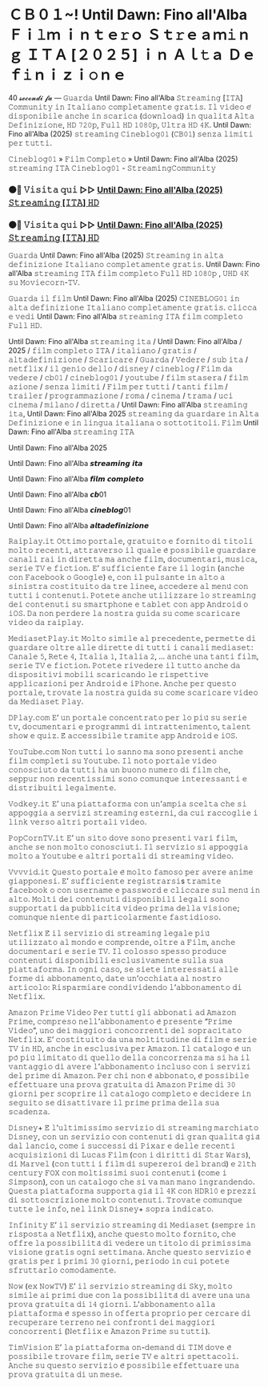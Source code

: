 # ＣＢ０１~! Until Dawn: Fino all'Alba Ｆｉ𝚕ｍ ｉｎｔｅ𝚛ｏ Ｓｔ𝚛ｅａｍ𝚒ｎｇ ＩＴＡ [２０２５] ｉｎ Ａｌ𝚝ａ Ｄｅｆ𝚒ｎｉｚｉ𝚘ｎｅ

40 𝓼𝓮𝓬𝓸𝓷𝓭𝓲 𝓯𝓪 — 𝙶𝚞𝚊𝚛𝚍𝚊 Until Dawn: Fino all'Alba 𝚂𝚝𝚛𝚎𝚊𝚖𝚒𝚗𝚐 [𝙸𝚃𝙰] 𝙲𝚘𝚖𝚖𝚞𝚗𝚒𝚝𝚢 𝚒𝚗 𝙸𝚝𝚊𝚕𝚒𝚊𝚗𝚘 𝚌𝚘𝚖𝚙𝚕𝚎𝚝𝚊𝚖𝚎𝚗𝚝𝚎 𝚐𝚛𝚊𝚝𝚒𝚜. 𝙸𝚕 𝚟𝚒𝚍𝚎𝚘 𝚎́ 𝚍𝚒𝚜𝚙𝚘𝚗𝚒𝚋𝚒𝚕𝚎 𝚊𝚗𝚌𝚑𝚎 𝚒𝚗 𝚜𝚌𝚊𝚛𝚒𝚌𝚊 (𝚍𝚘𝚠𝚗𝚕𝚘𝚊𝚍) 𝚒𝚗 𝚚𝚞𝚊𝚕𝚒𝚝𝚊̀ 𝙰𝚕𝚝𝚊 𝙳𝚎𝚏𝚒𝚗𝚒𝚣𝚒𝚘𝚗𝚎, 𝙷𝙳 𝟽𝟸𝟶𝚙, 𝙵𝚞𝚕𝚕 𝙷𝙳 𝟷𝟶𝟾𝟶𝚙, 𝚄𝚕𝚝𝚛𝚊 𝙷𝙳 𝟺𝙺. Until Dawn: Fino all'Alba (2025) 𝚜𝚝𝚛𝚎𝚊𝚖𝚒𝚗𝚐 𝙲𝚒𝚗𝚎𝚋𝚕𝚘𝚐𝟶𝟷 (𝙲𝙱𝟶𝟷) 𝚜𝚎𝚗𝚣𝚊 𝚕𝚒𝚖𝚒𝚝𝚒 𝚙𝚎𝚛 𝚝𝚞𝚝𝚝𝚒.

𝙲𝚒𝚗𝚎𝚋𝚕𝚘𝚐𝟶𝟷 » 𝙵𝚒𝚕𝚖 𝙲𝚘𝚖𝚙𝚕𝚎𝚝𝚘 » Until Dawn: Fino all'Alba (2025) 𝚜𝚝𝚛𝚎𝚊𝚖𝚒𝚗𝚐 𝙸𝚃𝙰 𝙲𝚒𝚗𝚎𝚋𝚕𝚘𝚐𝟶𝟷 - 𝚂𝚝𝚛𝚎𝚊𝚖𝚒𝚗𝚐𝙲𝚘𝚖𝚖𝚞𝚗𝚒𝚝𝚢

### ⚫🔴 𝚅𝚒𝚜𝚒𝚝𝚊 𝚚𝚞𝚒 ▷▷ [Until Dawn: Fino all'Alba (2025) 𝚂𝚝𝚛𝚎𝚊𝚖𝚒𝚗𝚐 [𝙸𝚃𝙰] 𝙷𝙳](https://tinyurl.com/38k9d2ma)

### ⚫🔴 𝚅𝚒𝚜𝚒𝚝𝚊 𝚚𝚞𝚒 ▷▷ [Until Dawn: Fino all'Alba (2025) 𝚂𝚝𝚛𝚎𝚊𝚖𝚒𝚗𝚐 [𝙸𝚃𝙰] 𝙷𝙳](https://tinyurl.com/38k9d2ma)

𝙶𝚞𝚊𝚛𝚍𝚊 Until Dawn: Fino all'Alba (2025) 𝚂𝚝𝚛𝚎𝚊𝚖𝚒𝚗𝚐 𝚒𝚗 𝚊𝚕𝚝𝚊 𝚍𝚎𝚏𝚒𝚗𝚒𝚣𝚒𝚘𝚗𝚎 𝙸𝚝𝚊𝚕𝚒𝚊𝚗𝚘 𝚌𝚘𝚖𝚙𝚕𝚎𝚝𝚊𝚖𝚎𝚗𝚝𝚎 𝚐𝚛𝚊𝚝𝚒𝚜. Until Dawn: Fino all'Alba 𝚜𝚝𝚛𝚎𝚊𝚖𝚒𝚗𝚐 𝙸𝚃𝙰 𝚏𝚒𝚕𝚖 𝚌𝚘𝚖𝚙𝚕𝚎𝚝𝚘 𝙵𝚞𝚕𝚕 𝙷𝙳 𝟷𝟶𝟾𝟶𝚙 , 𝚄𝙷𝙳 𝟺𝙺 𝚜𝚞 𝙼𝚘𝚟𝚒𝚎𝚌𝚘𝚛𝚗-𝚃𝚅.

𝙶𝚞𝚊𝚛𝚍𝚊 𝚒𝚕 𝚏𝚒𝚕𝚖 Until Dawn: Fino all'Alba (2025) 𝙲𝙸𝙽𝙴𝙱𝙻𝙾𝙶𝟶𝟷 𝚒𝚗 𝚊𝚕𝚝𝚊 𝚍𝚎𝚏𝚒𝚗𝚒𝚣𝚒𝚘𝚗𝚎 𝙸𝚝𝚊𝚕𝚒𝚊𝚗𝚘 𝚌𝚘𝚖𝚙𝚕𝚎𝚝𝚊𝚖𝚎𝚗𝚝𝚎 𝚐𝚛𝚊𝚝𝚒𝚜. 𝚌𝚕𝚒𝚌𝚌𝚊 𝚎 𝚟𝚎𝚍𝚒 Until Dawn: Fino all'Alba 𝚜𝚝𝚛𝚎𝚊𝚖𝚒𝚗𝚐 𝙸𝚃𝙰 𝚏𝚒𝚕𝚖 𝚌𝚘𝚖𝚙𝚕𝚎𝚝𝚘 𝙵𝚞𝚕𝚕 𝙷𝙳.

Until Dawn: Fino all'Alba 𝚜𝚝𝚛𝚎𝚊𝚖𝚒𝚗𝚐 𝚒𝚝𝚊 / Until Dawn: Fino all'Alba / 2025 / 𝚏𝚒𝚕𝚖 𝚌𝚘𝚖𝚙𝚕𝚎𝚝𝚘 𝙸𝚃𝙰 / 𝚒𝚝𝚊𝚕𝚒𝚊𝚗𝚘 / 𝚐𝚛𝚊𝚝𝚒𝚜 / 𝚊𝚕𝚝𝚊𝚍𝚎𝚏𝚒𝚗𝚒𝚣𝚒𝚘𝚗𝚎 / 𝚂𝚌𝚊𝚛𝚒𝚌𝚊𝚛𝚎 / 𝙶𝚞𝚊𝚛𝚍𝚊 / 𝚅𝚎𝚍𝚎𝚛𝚎 / 𝚜𝚞𝚋 𝚒𝚝𝚊 / 𝚗𝚎𝚝𝚏𝚕𝚒𝚡 / 𝚒𝚕 𝚐𝚎𝚗𝚒𝚘 𝚍𝚎𝚕𝚕𝚘 / 𝚍𝚒𝚜𝚗𝚎𝚢 / 𝚌𝚒𝚗𝚎𝚋𝚕𝚘𝚐 / 𝙵𝚒𝚕𝚖 𝚍𝚊 𝚟𝚎𝚍𝚎𝚛𝚎 / 𝚌𝚋𝟶𝟷 / 𝚌𝚒𝚗𝚎𝚋𝚕𝚘𝚐𝟶𝟷 / 𝚢𝚘𝚞𝚝𝚞𝚋𝚎 / 𝚏𝚒𝚕𝚖 𝚜𝚝𝚊𝚜𝚎𝚛𝚊 / 𝚏𝚒𝚕𝚖 𝚊𝚣𝚒𝚘𝚗𝚎 / 𝚜𝚎𝚗𝚣𝚊 𝚕𝚒𝚖𝚒𝚝𝚒 / 𝙵𝚒𝚕𝚖 𝚙𝚎𝚛 𝚝𝚞𝚝𝚝𝚒 / 𝚝𝚊𝚗𝚝𝚒 𝚏𝚒𝚕𝚖 / 𝚝𝚛𝚊𝚒𝚕𝚎𝚛 / 𝚙𝚛𝚘𝚐𝚛𝚊𝚖𝚖𝚊𝚣𝚒𝚘𝚗𝚎 / 𝚛𝚘𝚖𝚊 / 𝚌𝚒𝚗𝚎𝚖𝚊 / 𝚝𝚛𝚊𝚖𝚊 / 𝚞𝚌𝚒 𝚌𝚒𝚗𝚎𝚖𝚊 / 𝚖𝚒𝚕𝚊𝚗𝚘 / 𝚍𝚒𝚛𝚎𝚝𝚝𝚊 / Until Dawn: Fino all'Alba 𝚜𝚝𝚛𝚎𝚊𝚖𝚒𝚗𝚐 𝚒𝚝𝚊, Until Dawn: Fino all'Alba 2025 𝚜𝚝𝚛𝚎𝚊𝚖𝚒𝚗𝚐 𝚍𝚊 𝚐𝚞𝚊𝚛𝚍𝚊𝚛𝚎 𝚒𝚗 𝙰𝚕𝚝𝚊 𝙳𝚎𝚏𝚒𝚗𝚒𝚣𝚒𝚘𝚗𝚎 𝚎 𝚒𝚗 𝚕𝚒𝚗𝚐𝚞𝚊 𝚒𝚝𝚊𝚕𝚒𝚊𝚗𝚊 𝚘 𝚜𝚘𝚝𝚝𝚘𝚝𝚒𝚝𝚘𝚕𝚒. 𝙵𝚒𝚕𝚖 Until Dawn: Fino all'Alba 𝚜𝚝𝚛𝚎𝚊𝚖𝚒𝚗𝚐 𝙸𝚃𝙰

Until Dawn: Fino all'Alba 2025

Until Dawn: Fino all'Alba 𝙨𝙩𝙧𝙚𝙖𝙢𝙞𝙣𝙜 𝙞𝙩𝙖

Until Dawn: Fino all'Alba 𝙛𝙞𝙡𝙢 𝙘𝙤𝙢𝙥𝙡𝙚𝙩𝙤

Until Dawn: Fino all'Alba 𝙘𝙗01

Until Dawn: Fino all'Alba 𝙘𝙞𝙣𝙚𝙗𝙡𝙤𝙜01

Until Dawn: Fino all'Alba 𝙖𝙡𝙩𝙖𝙙𝙚𝙛𝙞𝙣𝙞𝙯𝙞𝙤𝙣𝙚

𝚁𝚊𝚒𝚙𝚕𝚊𝚢.𝚒𝚝 𝙾𝚝𝚝𝚒𝚖𝚘 𝚙𝚘𝚛𝚝𝚊𝚕𝚎, 𝚐𝚛𝚊𝚝𝚞𝚒𝚝𝚘 𝚎 𝚏𝚘𝚛𝚗𝚒𝚝𝚘 𝚍𝚒 𝚝𝚒𝚝𝚘𝚕𝚒 𝚖𝚘𝚕𝚝𝚘 𝚛𝚎𝚌𝚎𝚗𝚝𝚒, 𝚊𝚝𝚝𝚛𝚊𝚟𝚎𝚛𝚜𝚘 𝚒𝚕 𝚚𝚞𝚊𝚕𝚎 𝚎̀ 𝚙𝚘𝚜𝚜𝚒𝚋𝚒𝚕𝚎 𝚐𝚞𝚊𝚛𝚍𝚊𝚛𝚎 𝚌𝚊𝚗𝚊𝚕𝚒 𝚛𝚊𝚒 𝚒𝚗 𝚍𝚒𝚛𝚎𝚝𝚝𝚊 𝚖𝚊 𝚊𝚗𝚌𝚑𝚎 𝚏𝚒𝚕𝚖, 𝚍𝚘𝚌𝚞𝚖𝚎𝚗𝚝𝚊𝚛𝚒, 𝚖𝚞𝚜𝚒𝚌𝚊, 𝚜𝚎𝚛𝚒𝚎 𝚃𝚅 𝚎 𝚏𝚒𝚌𝚝𝚒𝚘𝚗. 𝙴’ 𝚜𝚞𝚏𝚏𝚒𝚌𝚒𝚎𝚗𝚝𝚎 𝚏𝚊𝚛𝚎 𝚒𝚕 𝚕𝚘𝚐𝚒𝚗 (𝚊𝚗𝚌𝚑𝚎 𝚌𝚘𝚗 𝙵𝚊𝚌𝚎𝚋𝚘𝚘𝚔 𝚘 𝙶𝚘𝚘𝚐𝚕𝚎) 𝚎, 𝚌𝚘𝚗 𝚒𝚕 𝚙𝚞𝚕𝚜𝚊𝚗𝚝𝚎 𝚒𝚗 𝚊𝚕𝚝𝚘 𝚊 𝚜𝚒𝚗𝚒𝚜𝚝𝚛𝚊 𝚌𝚘𝚜𝚝𝚒𝚝𝚞𝚒𝚝𝚘 𝚍𝚊 𝚝𝚛𝚎 𝚕𝚒𝚗𝚎𝚎, 𝚊𝚌𝚌𝚎𝚍𝚎𝚛𝚎 𝚊𝚕 𝚖𝚎𝚗𝚞̀ 𝚌𝚘𝚗 𝚝𝚞𝚝𝚝𝚒 𝚒 𝚌𝚘𝚗𝚝𝚎𝚗𝚞𝚝𝚒. 𝙿𝚘𝚝𝚎𝚝𝚎 𝚊𝚗𝚌𝚑𝚎 𝚞𝚝𝚒𝚕𝚒𝚣𝚣𝚊𝚛𝚎 𝚕𝚘 𝚜𝚝𝚛𝚎𝚊𝚖𝚒𝚗𝚐 𝚍𝚎𝚒 𝚌𝚘𝚗𝚝𝚎𝚗𝚞𝚝𝚒 𝚜𝚞 𝚜𝚖𝚊𝚛𝚝𝚙𝚑𝚘𝚗𝚎 𝚎 𝚝𝚊𝚋𝚕𝚎𝚝 𝚌𝚘𝚗 𝚊𝚙𝚙 𝙰𝚗𝚍𝚛𝚘𝚒𝚍 𝚘 𝚒𝙾𝚂. 𝙳𝚊 𝚗𝚘𝚗 𝚙𝚎𝚛𝚍𝚎𝚛𝚎 𝚕𝚊 𝚗𝚘𝚜𝚝𝚛𝚊 𝚐𝚞𝚒𝚍𝚊 𝚜𝚞 𝚌𝚘𝚖𝚎 𝚜𝚌𝚊𝚛𝚒𝚌𝚊𝚛𝚎 𝚟𝚒𝚍𝚎𝚘 𝚍𝚊 𝚛𝚊𝚒𝚙𝚕𝚊𝚢.

𝙼𝚎𝚍𝚒𝚊𝚜𝚎𝚝𝙿𝚕𝚊𝚢.𝚒𝚝 𝙼𝚘𝚕𝚝𝚘 𝚜𝚒𝚖𝚒𝚕𝚎 𝚊𝚕 𝚙𝚛𝚎𝚌𝚎𝚍𝚎𝚗𝚝𝚎, 𝚙𝚎𝚛𝚖𝚎𝚝𝚝𝚎 𝚍𝚒 𝚐𝚞𝚊𝚛𝚍𝚊𝚛𝚎 𝚘𝚕𝚝𝚛𝚎 𝚊𝚕𝚕𝚎 𝚍𝚒𝚛𝚎𝚝𝚝𝚎 𝚍𝚒 𝚝𝚞𝚝𝚝𝚒 𝚒 𝚌𝚊𝚗𝚊𝚕𝚒 𝚖𝚎𝚍𝚒𝚊𝚜𝚎𝚝: 𝙲𝚊𝚗𝚊𝚕𝚎 𝟻, 𝚁𝚎𝚝𝚎 𝟺, 𝙸𝚝𝚊𝚕𝚒𝚊 𝟷, 𝙸𝚝𝚊𝚕𝚒𝚊 𝟸, … 𝚊𝚗𝚌𝚑𝚎 𝚞𝚗𝚊 𝚝𝚊𝚗𝚝𝚒 𝚏𝚒𝚕𝚖, 𝚜𝚎𝚛𝚒𝚎 𝚃𝚅 𝚎 𝚏𝚒𝚌𝚝𝚒𝚘𝚗. 𝙿𝚘𝚝𝚎𝚝𝚎 𝚛𝚒𝚟𝚎𝚍𝚎𝚛𝚎 𝚒𝚕 𝚝𝚞𝚝𝚝𝚘 𝚊𝚗𝚌𝚑𝚎 𝚍𝚊 𝚍𝚒𝚜𝚙𝚘𝚜𝚒𝚝𝚒𝚟𝚒 𝚖𝚘𝚋𝚒𝚕𝚒 𝚜𝚌𝚊𝚛𝚒𝚌𝚊𝚗𝚍𝚘 𝚕𝚎 𝚛𝚒𝚜𝚙𝚎𝚝𝚝𝚒𝚟𝚎 𝚊𝚙𝚙𝚕𝚒𝚌𝚊𝚣𝚒𝚘𝚗𝚒 𝚙𝚎𝚛 𝙰𝚗𝚍𝚛𝚘𝚒𝚍 𝚎 𝚒𝙿𝚑𝚘𝚗𝚎. 𝙰𝚗𝚌𝚑𝚎 𝚙𝚎𝚛 𝚚𝚞𝚎𝚜𝚝𝚘 𝚙𝚘𝚛𝚝𝚊𝚕𝚎, 𝚝𝚛𝚘𝚟𝚊𝚝𝚎 𝚕𝚊 𝚗𝚘𝚜𝚝𝚛𝚊 𝚐𝚞𝚒𝚍𝚊 𝚜𝚞 𝚌𝚘𝚖𝚎 𝚜𝚌𝚊𝚛𝚒𝚌𝚊𝚛𝚎 𝚟𝚒𝚍𝚎𝚘 𝚍𝚊 𝙼𝚎𝚍𝚒𝚊𝚜𝚎𝚝 𝙿𝚕𝚊𝚢.

𝙳𝙿𝚕𝚊𝚢.𝚌𝚘𝚖 𝙴’ 𝚞𝚗 𝚙𝚘𝚛𝚝𝚊𝚕𝚎 𝚌𝚘𝚗𝚌𝚎𝚗𝚝𝚛𝚊𝚝𝚘 𝚙𝚎𝚛 𝚕𝚘 𝚙𝚒𝚞̀ 𝚜𝚞 𝚜𝚎𝚛𝚒𝚎 𝚝𝚟, 𝚍𝚘𝚌𝚞𝚖𝚎𝚗𝚝𝚊𝚛𝚒 𝚎 𝚙𝚛𝚘𝚐𝚛𝚊𝚖𝚖𝚒 𝚍𝚒 𝚒𝚗𝚝𝚛𝚊𝚝𝚝𝚎𝚗𝚒𝚖𝚎𝚗𝚝𝚘, 𝚝𝚊𝚕𝚎𝚗𝚝 𝚜𝚑𝚘𝚠 𝚎 𝚚𝚞𝚒𝚣. 𝙴̀ 𝚊𝚌𝚌𝚎𝚜𝚜𝚒𝚋𝚒𝚕𝚎 𝚝𝚛𝚊𝚖𝚒𝚝𝚎 𝚊𝚙𝚙 𝙰𝚗𝚍𝚛𝚘𝚒𝚍 𝚎 𝚒𝙾𝚂.

𝚈𝚘𝚞𝚃𝚞𝚋𝚎.𝚌𝚘𝚖 𝙽𝚘𝚗 𝚝𝚞𝚝𝚝𝚒 𝚕𝚘 𝚜𝚊𝚗𝚗𝚘 𝚖𝚊 𝚜𝚘𝚗𝚘 𝚙𝚛𝚎𝚜𝚎𝚗𝚝𝚒 𝚊𝚗𝚌𝚑𝚎 𝚏𝚒𝚕𝚖 𝚌𝚘𝚖𝚙𝚕𝚎𝚝𝚒 𝚜𝚞 𝚈𝚘𝚞𝚝𝚞𝚋𝚎. 𝙸𝚕 𝚗𝚘𝚝𝚘 𝚙𝚘𝚛𝚝𝚊𝚕𝚎 𝚟𝚒𝚍𝚎𝚘 𝚌𝚘𝚗𝚘𝚜𝚌𝚒𝚞𝚝𝚘 𝚍𝚊 𝚝𝚞𝚝𝚝𝚒 𝚑𝚊 𝚞𝚗 𝚋𝚞𝚘𝚗𝚘 𝚗𝚞𝚖𝚎𝚛𝚘 𝚍𝚒 𝚏𝚒𝚕𝚖 𝚌𝚑𝚎, 𝚜𝚎𝚙𝚙𝚞𝚛 𝚗𝚘𝚗 𝚛𝚎𝚌𝚎𝚗𝚝𝚒𝚜𝚜𝚒𝚖𝚒 𝚜𝚘𝚗𝚘 𝚌𝚘𝚖𝚞𝚗𝚚𝚞𝚎 𝚒𝚗𝚝𝚎𝚛𝚎𝚜𝚜𝚊𝚗𝚝𝚒 𝚎 𝚍𝚒𝚜𝚝𝚛𝚒𝚋𝚞𝚒𝚝𝚒 𝚕𝚎𝚐𝚊𝚕𝚖𝚎𝚗𝚝𝚎.

𝚅𝚘𝚍𝚔𝚎𝚢.𝚒𝚝 𝙴’ 𝚞𝚗𝚊 𝚙𝚒𝚊𝚝𝚝𝚊𝚏𝚘𝚛𝚖𝚊 𝚌𝚘𝚗 𝚞𝚗’𝚊𝚖𝚙𝚒𝚊 𝚜𝚌𝚎𝚕𝚝𝚊 𝚌𝚑𝚎 𝚜𝚒 𝚊𝚙𝚙𝚘𝚐𝚐𝚒𝚊 𝚊 𝚜𝚎𝚛𝚟𝚒𝚣𝚒 𝚜𝚝𝚛𝚎𝚊𝚖𝚒𝚗𝚐 𝚎𝚜𝚝𝚎𝚛𝚗𝚒, 𝚍𝚊 𝚌𝚞𝚒 𝚛𝚊𝚌𝚌𝚘𝚐𝚕𝚒𝚎 𝚒 𝚕𝚒𝚗𝚔 𝚟𝚎𝚛𝚜𝚘 𝚊𝚕𝚝𝚛𝚒 𝚙𝚘𝚛𝚝𝚊𝚕𝚒 𝚟𝚒𝚍𝚎𝚘.

𝙿𝚘𝚙𝙲𝚘𝚛𝚗𝚃𝚅.𝚒𝚝 𝙴’ 𝚞𝚗 𝚜𝚒𝚝𝚘 𝚍𝚘𝚟𝚎 𝚜𝚘𝚗𝚘 𝚙𝚛𝚎𝚜𝚎𝚗𝚝𝚒 𝚟𝚊𝚛𝚒 𝚏𝚒𝚕𝚖, 𝚊𝚗𝚌𝚑𝚎 𝚜𝚎 𝚗𝚘𝚗 𝚖𝚘𝚕𝚝𝚘 𝚌𝚘𝚗𝚘𝚜𝚌𝚒𝚞𝚝𝚒. 𝙸𝚕 𝚜𝚎𝚛𝚟𝚒𝚣𝚒𝚘 𝚜𝚒 𝚊𝚙𝚙𝚘𝚐𝚐𝚒𝚊 𝚖𝚘𝚕𝚝𝚘 𝚊 𝚈𝚘𝚞𝚝𝚞𝚋𝚎 𝚎 𝚊𝚕𝚝𝚛𝚒 𝚙𝚘𝚛𝚝𝚊𝚕𝚒 𝚍𝚒 𝚜𝚝𝚛𝚎𝚊𝚖𝚒𝚗𝚐 𝚟𝚒𝚍𝚎𝚘.

𝚅𝚟𝚟𝚟𝚒𝚍.𝚒𝚝 𝚀𝚞𝚎𝚜𝚝𝚘 𝚙𝚘𝚛𝚝𝚊𝚕𝚎 𝚎̀ 𝚖𝚘𝚕𝚝𝚘 𝚏𝚊𝚖𝚘𝚜𝚘 𝚙𝚎𝚛 𝚊𝚟𝚎𝚛𝚎 𝚊𝚗𝚒𝚖𝚎 𝚐𝚒𝚊𝚙𝚙𝚘𝚗𝚎𝚜𝚒. 𝙴’ 𝚜𝚞𝚏𝚏𝚒𝚌𝚒𝚎𝚗𝚝𝚎 𝚛𝚎𝚐𝚒𝚜𝚝𝚛𝚊𝚛𝚜𝚒s 𝚝𝚛𝚊𝚖𝚒𝚝𝚎 𝚏𝚊𝚌𝚎𝚋𝚘𝚘𝚔 𝚘 𝚌𝚘𝚗 𝚞𝚜𝚎𝚛𝚗𝚊𝚖𝚎 𝚎 𝚙𝚊𝚜𝚜𝚠𝚘𝚛𝚍 𝚎 𝚌𝚕𝚒𝚌𝚌𝚊𝚛𝚎 𝚜𝚞𝚕 𝚖𝚎𝚗𝚞̀ 𝚒𝚗 𝚊𝚕𝚝𝚘. 𝙼𝚘𝚕𝚝𝚒 𝚍𝚎𝚒 𝚌𝚘𝚗𝚝𝚎𝚗𝚞𝚝𝚒 𝚍𝚒𝚜𝚙𝚘𝚗𝚒𝚋𝚒𝚕𝚒 𝚕𝚎𝚐𝚊𝚕𝚒 𝚜𝚘𝚗𝚘 𝚜𝚞𝚙𝚙𝚘𝚛𝚝𝚊𝚝𝚒 𝚍𝚊 𝚙𝚞𝚋𝚋𝚕𝚒𝚌𝚒𝚝𝚊̀ 𝚟𝚒𝚍𝚎𝚘 𝚙𝚛𝚒𝚖𝚊 𝚍𝚎𝚕𝚕𝚊 𝚟𝚒𝚜𝚒𝚘𝚗𝚎; 𝚌𝚘𝚖𝚞𝚗𝚚𝚞𝚎 𝚗𝚒𝚎𝚗𝚝𝚎 𝚍𝚒 𝚙𝚊𝚛𝚝𝚒𝚌𝚘𝚕𝚊𝚛𝚖𝚎𝚗𝚝𝚎 𝚏𝚊𝚜𝚝𝚒𝚍𝚒𝚘𝚜𝚘.

𝙽𝚎𝚝𝚏𝚕𝚒𝚡 𝙴̀ 𝚒𝚕 𝚜𝚎𝚛𝚟𝚒𝚣𝚒𝚘 𝚍𝚒 𝚜𝚝𝚛𝚎𝚊𝚖𝚒𝚗𝚐 𝚕𝚎𝚐𝚊𝚕𝚎 𝚙𝚒𝚞̀ 𝚞𝚝𝚒𝚕𝚒𝚣𝚣𝚊𝚝𝚘 𝚊𝚕 𝚖𝚘𝚗𝚍𝚘 𝚎 𝚌𝚘𝚖𝚙𝚛𝚎𝚗𝚍𝚎, 𝚘𝚕𝚝𝚛𝚎 𝚊 𝙵𝚒𝚕𝚖, 𝚊𝚗𝚌𝚑𝚎 𝚍𝚘𝚌𝚞𝚖𝚎𝚗𝚝𝚊𝚛𝚒 𝚎 𝚜𝚎𝚛𝚒𝚎 𝚃𝚅. 𝙸𝚕 𝚌𝚘𝚕𝚘𝚜𝚜𝚘 𝚜𝚙𝚎𝚜𝚜𝚘 𝚙𝚛𝚘𝚍𝚞𝚌𝚎 𝚌𝚘𝚗𝚝𝚎𝚗𝚞𝚝𝚒 𝚍𝚒𝚜𝚙𝚘𝚗𝚒𝚋𝚒𝚕𝚒 𝚎𝚜𝚌𝚕𝚞𝚜𝚒𝚟𝚊𝚖𝚎𝚗𝚝𝚎 𝚜𝚞𝚕𝚕𝚊 𝚜𝚞𝚊 𝚙𝚒𝚊𝚝𝚝𝚊𝚏𝚘𝚛𝚖𝚊. 𝙸𝚗 𝚘𝚐𝚗𝚒 𝚌𝚊𝚜𝚘, 𝚜𝚎 𝚜𝚒𝚎𝚝𝚎 𝚒𝚗𝚝𝚎𝚛𝚎𝚜𝚜𝚊𝚝𝚒 𝚊𝚕𝚕𝚎 𝚏𝚘𝚛𝚖𝚎 𝚍𝚒 𝚊𝚋𝚋𝚘𝚗𝚊𝚖𝚎𝚗𝚝𝚘, 𝚍𝚊𝚝𝚎 𝚞𝚗’𝚘𝚌𝚌𝚑𝚒𝚊𝚝𝚊 𝚊𝚕 𝚗𝚘𝚜𝚝𝚛𝚘 𝚊𝚛𝚝𝚒𝚌𝚘𝚕𝚘: 𝚁𝚒𝚜𝚙𝚊𝚛𝚖𝚒𝚊𝚛𝚎 𝚌𝚘𝚗𝚍𝚒𝚟𝚒𝚍𝚎𝚗𝚍𝚘 𝚕’𝚊𝚋𝚋𝚘𝚗𝚊𝚖𝚎𝚗𝚝𝚘 𝚍𝚒 𝙽𝚎𝚝𝚏𝚕𝚒𝚡.

𝙰𝚖𝚊𝚣𝚘𝚗 𝙿𝚛𝚒𝚖𝚎 𝚅𝚒𝚍𝚎𝚘 𝙿𝚎𝚛 𝚝𝚞𝚝𝚝𝚒 𝚐𝚕𝚒 𝚊𝚋𝚋𝚘𝚗𝚊𝚝𝚒 𝚊𝚍 𝙰𝚖𝚊𝚣𝚘𝚗 𝙿𝚛𝚒𝚖𝚎, 𝚌𝚘𝚖𝚙𝚛𝚎𝚜𝚘 𝚗𝚎𝚕𝚕’𝚊𝚋𝚋𝚘𝚗𝚊𝚖𝚎𝚗𝚝𝚘 𝚎̀ 𝚙𝚛𝚎𝚜𝚎𝚗𝚝𝚎 “𝙿𝚛𝚒𝚖𝚎 𝚅𝚒𝚍𝚎𝚘”, 𝚞𝚗𝚘 𝚍𝚎𝚒 𝚖𝚊𝚐𝚐𝚒𝚘𝚛𝚒 𝚌𝚘𝚗𝚌𝚘𝚛𝚛𝚎𝚗𝚝𝚒 𝚍𝚎𝚕 𝚜𝚘𝚙𝚛𝚊𝚌𝚒𝚝𝚊𝚝𝚘 𝙽𝚎𝚝𝚏𝚕𝚒𝚡. 𝙴’ 𝚌𝚘𝚜𝚝𝚒𝚝𝚞𝚒𝚝𝚘 𝚍𝚊 𝚞𝚗𝚊 𝚖𝚘𝚕𝚝𝚒𝚝𝚞𝚍𝚒𝚗𝚎 𝚍𝚒 𝚏𝚒𝚕𝚖 𝚎 𝚜𝚎𝚛𝚒𝚎 𝚃𝚅 𝚒𝚗 𝙷𝙳, 𝚊𝚗𝚌𝚑𝚎 𝚒𝚗 𝚎𝚜𝚌𝚕𝚞𝚜𝚒𝚟𝚊 𝚙𝚎𝚛 𝙰𝚖𝚊𝚣𝚘𝚗. 𝙸𝚕 𝚌𝚊𝚝𝚊𝚕𝚘𝚐𝚘 𝚎̀ 𝚞𝚗 𝚙𝚘̀ 𝚙𝚒𝚞̀ 𝚕𝚒𝚖𝚒𝚝𝚊𝚝𝚘 𝚍𝚒 𝚚𝚞𝚎𝚕𝚕𝚘 𝚍𝚎𝚕𝚕𝚊 𝚌𝚘𝚗𝚌𝚘𝚛𝚛𝚎𝚗𝚣𝚊 𝚖𝚊 𝚜𝚒 𝚑𝚊 𝚒𝚕 𝚟𝚊𝚗𝚝𝚊𝚐𝚐𝚒𝚘 𝚍𝚒 𝚊𝚟𝚎𝚛𝚎 𝚕’𝚊𝚋𝚋𝚘𝚗𝚊𝚖𝚎𝚗𝚝𝚘 𝚒𝚗𝚌𝚕𝚞𝚜𝚘 𝚌𝚘𝚗 𝚒 𝚜𝚎𝚛𝚟𝚒𝚣𝚒 𝚍𝚎𝚕 𝚙𝚛𝚒𝚖𝚎 𝚍𝚒 𝙰𝚖𝚊𝚣𝚘𝚗. 𝙿𝚎𝚛 𝚌𝚑𝚒 𝚗𝚘𝚗 𝚎̀ 𝚊𝚋𝚋𝚘𝚗𝚊𝚝𝚘, 𝚎̀ 𝚙𝚘𝚜𝚜𝚒𝚋𝚒𝚕𝚎 𝚎𝚏𝚏𝚎𝚝𝚝𝚞𝚊𝚛𝚎 𝚞𝚗𝚊 𝚙𝚛𝚘𝚟𝚊 𝚐𝚛𝚊𝚝𝚞𝚒𝚝𝚊 𝚍𝚒 𝙰𝚖𝚊𝚣𝚘𝚗 𝙿𝚛𝚒𝚖𝚎 𝚍𝚒 𝟹𝟶 𝚐𝚒𝚘𝚛𝚗𝚒 𝚙𝚎𝚛 𝚜𝚌𝚘𝚙𝚛𝚒𝚛𝚎 𝚒𝚕 𝚌𝚊𝚝𝚊𝚕𝚘𝚐𝚘 𝚌𝚘𝚖𝚙𝚕𝚎𝚝𝚘 𝚎 𝚍𝚎𝚌𝚒𝚍𝚎𝚛𝚎 𝚒𝚗 𝚜𝚎𝚐𝚞𝚒𝚝𝚘 𝚜𝚎 𝚍𝚒𝚜𝚊𝚝𝚝𝚒𝚟𝚊𝚛𝚎 𝚒𝚕 𝚙𝚛𝚒𝚖𝚎 𝚙𝚛𝚒𝚖𝚊 𝚍𝚎𝚕𝚕𝚊 𝚜𝚞𝚊 𝚜𝚌𝚊𝚍𝚎𝚗𝚣𝚊.

𝙳𝚒𝚜𝚗𝚎𝚢+ 𝙴̀ 𝚕’𝚞𝚕𝚝𝚒𝚖𝚒𝚜𝚜𝚒𝚖𝚘 𝚜𝚎𝚛𝚟𝚒𝚣𝚒𝚘 𝚍𝚒 𝚜𝚝𝚛𝚎𝚊𝚖𝚒𝚗𝚐 𝚖𝚊𝚛𝚌𝚑𝚒𝚊𝚝𝚘 𝙳𝚒𝚜𝚗𝚎𝚢, 𝚌𝚘𝚗 𝚞𝚗 𝚜𝚎𝚛𝚟𝚒𝚣𝚒𝚘 𝚌𝚘𝚗 𝚌𝚘𝚗𝚝𝚎𝚗𝚞𝚝𝚒 𝚍𝚒 𝚐𝚛𝚊𝚗 𝚚𝚞𝚊𝚕𝚒𝚝𝚊̀ 𝚐𝚒𝚊̀ 𝚍𝚊𝚕 𝚕𝚊𝚗𝚌𝚒𝚘, 𝚌𝚘𝚖𝚎 𝚒 𝚜𝚞𝚌𝚌𝚎𝚜𝚜𝚒 𝚍𝚒 𝙿𝚒𝚡𝚊𝚛 𝚎 𝚍𝚎𝚕𝚕𝚎 𝚛𝚎𝚌𝚎𝚗𝚝𝚒 𝚊𝚌𝚚𝚞𝚒𝚜𝚒𝚣𝚒𝚘𝚗𝚒 𝚍𝚒 𝙻𝚞𝚌𝚊𝚜 𝙵𝚒𝚕𝚖 (𝚌𝚘𝚗 𝚒 𝚍𝚒𝚛𝚒𝚝𝚝𝚒 𝚍𝚒 𝚂𝚝𝚊𝚛 𝚆𝚊𝚛𝚜), 𝚍𝚒 𝙼𝚊𝚛𝚟𝚎𝚕 (𝚌𝚘𝚗 𝚝𝚞𝚝𝚝𝚒 𝚒 𝚏𝚒𝚕𝚖 𝚍𝚒 𝚜𝚞𝚙𝚎𝚛𝚎𝚛𝚘𝚒 𝚍𝚎𝚕 𝚋𝚛𝚊𝚗𝚍) 𝚎 𝟸𝟷𝚝𝚑 𝚌𝚎𝚗𝚝𝚞𝚛𝚢 𝙵𝙾𝚇 𝚌𝚘𝚗 𝚖𝚘𝚕𝚝𝚒𝚜𝚜𝚒𝚖𝚒 𝚜𝚞𝚘𝚒 𝚌𝚘𝚗𝚝𝚎𝚗𝚞𝚝𝚒 (𝚌𝚘𝚖𝚎 𝚒 𝚂𝚒𝚖𝚙𝚜𝚘𝚗), 𝚌𝚘𝚗 𝚞𝚗 𝚌𝚊𝚝𝚊𝚕𝚘𝚐𝚘 𝚌𝚑𝚎 𝚜𝚒 𝚟𝚊 𝚖𝚊𝚗 𝚖𝚊𝚗𝚘 𝚒𝚗𝚐𝚛𝚊𝚗𝚍𝚎𝚗𝚍𝚘. 𝚀𝚞𝚎𝚜𝚝𝚊 𝚙𝚒𝚊𝚝𝚝𝚊𝚏𝚘𝚛𝚖𝚊 𝚜𝚞𝚙𝚙𝚘𝚛𝚝𝚊 𝚐𝚒𝚊̀ 𝚒𝚕 𝟺𝙺 𝚌𝚘𝚗 𝙷𝙳𝚁𝟷𝟶 𝚎 𝚙𝚛𝚎𝚣𝚣𝚒 𝚍𝚒 𝚜𝚘𝚝𝚝𝚘𝚜𝚌𝚛𝚒𝚣𝚒𝚘𝚗𝚎 𝚖𝚘𝚕𝚝𝚘 𝚌𝚘𝚗𝚝𝚎𝚗𝚞𝚝𝚒. 𝚃𝚛𝚘𝚟𝚊𝚝𝚎 𝚌𝚘𝚖𝚞𝚗𝚚𝚞𝚎 𝚝𝚞𝚝𝚝𝚎 𝚕𝚎 𝚒𝚗𝚏𝚘, 𝚗𝚎𝚕 𝚕𝚒𝚗𝚔 𝙳𝚒𝚜𝚗𝚎𝚢+ 𝚜𝚘𝚙𝚛𝚊 𝚒𝚗𝚍𝚒𝚌𝚊𝚝𝚘.

𝙸𝚗𝚏𝚒𝚗𝚒𝚝𝚢 𝙴’ 𝚒𝚕 𝚜𝚎𝚛𝚟𝚒𝚣𝚒𝚘 𝚜𝚝𝚛𝚎𝚊𝚖𝚒𝚗𝚐 𝚍𝚒 𝙼𝚎𝚍𝚒𝚊𝚜𝚎𝚝 (𝚜𝚎𝚖𝚙𝚛𝚎 𝚒𝚗 𝚛𝚒𝚜𝚙𝚘𝚜𝚝𝚊 𝚊 𝙽𝚎𝚝𝚏𝚕𝚒𝚡), 𝚊𝚗𝚌𝚑𝚎 𝚚𝚞𝚎𝚜𝚝𝚘 𝚖𝚘𝚕𝚝𝚘 𝚏𝚘𝚛𝚗𝚒𝚝𝚘, 𝚌𝚑𝚎 𝚘𝚏𝚏𝚛𝚎 𝚕𝚊 𝚙𝚘𝚜𝚜𝚒𝚋𝚒𝚕𝚒𝚝𝚊̀ 𝚍𝚒 𝚟𝚎𝚍𝚎𝚛𝚎 𝚞𝚗 𝚝𝚒𝚝𝚘𝚕𝚘 𝚍𝚒 𝚙𝚛𝚒𝚖𝚒𝚜𝚜𝚒𝚖𝚊 𝚟𝚒𝚜𝚒𝚘𝚗𝚎 𝚐𝚛𝚊𝚝𝚒𝚜 𝚘𝚐𝚗𝚒 𝚜𝚎𝚝𝚝𝚒𝚖𝚊𝚗𝚊. 𝙰𝚗𝚌𝚑𝚎 𝚚𝚞𝚎𝚜𝚝𝚘 𝚜𝚎𝚛𝚟𝚒𝚣𝚒𝚘 𝚎̀ 𝚐𝚛𝚊𝚝𝚒𝚜 𝚙𝚎𝚛 𝚒 𝚙𝚛𝚒𝚖𝚒 𝟹𝟶 𝚐𝚒𝚘𝚛𝚗𝚒, 𝚙𝚎𝚛𝚒𝚘𝚍𝚘 𝚒𝚗 𝚌𝚞𝚒 𝚙𝚘𝚝𝚎𝚝𝚎 𝚜𝚏𝚛𝚞𝚝𝚝𝚊𝚛𝚕𝚘 𝚌𝚘𝚖𝚘𝚍𝚊𝚖𝚎𝚗𝚝𝚎.

𝙽𝚘𝚠 (𝚎𝚡 𝙽𝚘𝚠𝚃𝚅) 𝙴’ 𝚒𝚕 𝚜𝚎𝚛𝚟𝚒𝚣𝚒𝚘 𝚜𝚝𝚛𝚎𝚊𝚖𝚒𝚗𝚐 𝚍𝚒 𝚂𝚔𝚢, 𝚖𝚘𝚕𝚝𝚘 𝚜𝚒𝚖𝚒𝚕𝚎 𝚊𝚒 𝚙𝚛𝚒𝚖𝚒 𝚍𝚞𝚎 𝚌𝚘𝚗 𝚕𝚊 𝚙𝚘𝚜𝚜𝚒𝚋𝚒𝚕𝚒𝚝𝚊̀ 𝚍𝚒 𝚊𝚟𝚎𝚛𝚎 𝚞𝚗𝚊 𝚞𝚗𝚊 𝚙𝚛𝚘𝚟𝚊 𝚐𝚛𝚊𝚝𝚞𝚒𝚝𝚊 𝚍𝚒 𝟷𝟺 𝚐𝚒𝚘𝚛𝚗𝚒. 𝙻’𝚊𝚋𝚋𝚘𝚗𝚊𝚖𝚎𝚗𝚝𝚘 𝚊𝚕𝚕𝚊 𝚙𝚒𝚊𝚝𝚝𝚊𝚏𝚘𝚛𝚖𝚊 𝚎̀ 𝚜𝚙𝚎𝚜𝚜𝚘 𝚒𝚗 𝚘𝚏𝚏𝚎𝚛𝚝𝚊 𝚙𝚛𝚘𝚙𝚛𝚒𝚘 𝚙𝚎𝚛 𝚌𝚎𝚛𝚌𝚊𝚛𝚎 𝚍𝚒 𝚛𝚎𝚌𝚞𝚙𝚎𝚛𝚊𝚛𝚎 𝚝𝚎𝚛𝚛𝚎𝚗𝚘 𝚗𝚎𝚒 𝚌𝚘𝚗𝚏𝚛𝚘𝚗𝚝𝚒 𝚍𝚎𝚒 𝚖𝚊𝚐𝚐𝚒𝚘𝚛𝚒 𝚌𝚘𝚗𝚌𝚘𝚛𝚛𝚎𝚗𝚝𝚒 (𝙽𝚎𝚝𝚏𝚕𝚒𝚡 𝚎 𝙰𝚖𝚊𝚣𝚘𝚗 𝙿𝚛𝚒𝚖𝚎 𝚜𝚞 𝚝𝚞𝚝𝚝𝚒).

𝚃𝚒𝚖𝚅𝚒𝚜𝚒𝚘𝚗 𝙴’ 𝚕𝚊 𝚙𝚒𝚊𝚝𝚝𝚊𝚏𝚘𝚛𝚖𝚊 𝚘𝚗-𝚍𝚎𝚖𝚊𝚗𝚍 𝚍𝚒 𝚃𝙸𝙼 𝚍𝚘𝚟𝚎 𝚎̀ 𝚙𝚘𝚜𝚜𝚒𝚋𝚒𝚕𝚎 𝚝𝚛𝚘𝚟𝚊𝚛𝚎 𝚏𝚒𝚕𝚖, 𝚜𝚎𝚛𝚒𝚎 𝚃𝚅 𝚎 𝚊𝚕𝚝𝚛𝚒 𝚜𝚙𝚎𝚝𝚝𝚊𝚌𝚘𝚕𝚒. 𝙰𝚗𝚌𝚑𝚎 𝚜𝚞 𝚚𝚞𝚎𝚜𝚝𝚘 𝚜𝚎𝚛𝚟𝚒𝚣𝚒𝚘 𝚎̀ 𝚙𝚘𝚜𝚜𝚒𝚋𝚒𝚕𝚎 𝚎𝚏𝚏𝚎𝚝𝚝𝚞𝚊𝚛𝚎 𝚞𝚗𝚊 𝚙𝚛𝚘𝚟𝚊 𝚐𝚛𝚊𝚝𝚞𝚒𝚝𝚊 𝚍𝚒 𝚞𝚗 𝚖𝚎𝚜𝚎.

